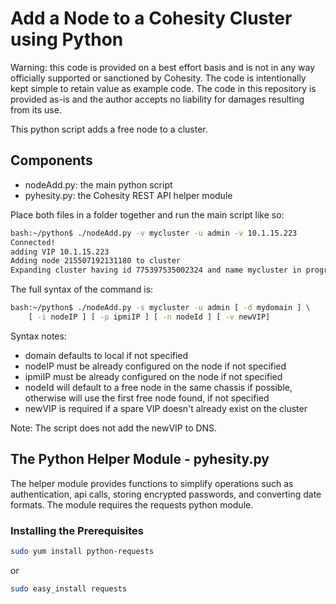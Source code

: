 # Add a Node to a Cohesity Cluster using Python

Warning: this code is provided on a best effort basis and is not in any way officially supported or sanctioned by Cohesity. The code is intentionally kept simple to retain value as example code. The code in this repository is provided as-is and the author accepts no liability for damages resulting from its use.

This python script adds a free node to a cluster.

## Components

* nodeAdd.py: the main python script
* pyhesity.py: the Cohesity REST API helper module

Place both files in a folder together and run the main script like so:

```bash
bash:~/python$ ./nodeAdd.py -v mycluster -u admin -v 10.1.15.223
Connected!
adding VIP 10.1.15.223
Adding node 215507192131180 to cluster
Expanding cluster having id 775397535002324 and name mycluster in progress...
```

The full syntax of the command is:
```bash
bash:~/python$ ./nodeAdd.py -s mycluster -u admin [ -d mydomain ] \
    [ -i nodeIP ] [ -p ipmiIP ] [ -n nodeId ] [ -v newVIP]
```

Syntax notes:

* domain defaults to local if not specified
* nodeIP must be already configured on the node if not specified
* ipmiIP must be already configured on the node if not specified
* nodeId will default to a free node in the same chassis if possible, otherwise will use the first free node found, if not specified
* newVIP is required if a spare VIP doesn't already exist on the cluster

Note: The script does not add the newVIP to DNS. 

## The Python Helper Module - pyhesity.py
The helper module provides functions to simplify operations such as authentication, api calls, storing encrypted passwords, and converting date formats. The module requires the requests python module.

### Installing the Prerequisites
```bash
sudo yum install python-requests
```
or

```bash
sudo easy_install requests
```

